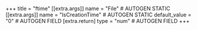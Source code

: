 +++
title = "ftime"
[[extra.args]]
name = "File" # AUTOGEN STATIC
[[extra.args]]
name = "IsCreationTime" # AUTOGEN STATIC
default_value = "0" # AUTOGEN FIELD
[extra.return]
type = "num" # AUTOGEN FIELD
+++